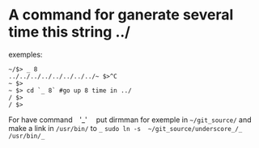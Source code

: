 # A command for ganerate several time this string ../

exemples:

```
~/$> _ 8
../../../../../../../../~ $>^C
~ $>
~ $> cd `_ 8` #go up 8 time in ../
/ $> 
/ $> 
```

For have command  '_'  
put dirmman for exemple in `~/git_source/`
and make a link in `/usr/bin/` to `_` 
`sudo ln -s  ~/git_source/underscore_/_  /usr/bin/_`